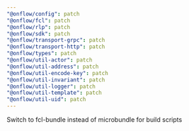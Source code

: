 ```yaml
---
"@onflow/config": patch
"@onflow/fcl": patch
"@onflow/rlp": patch
"@onflow/sdk": patch
"@onflow/transport-grpc": patch
"@onflow/transport-http": patch
"@onflow/types": patch
"@onflow/util-actor": patch
"@onflow/util-address": patch
"@onflow/util-encode-key": patch
"@onflow/util-invariant": patch
"@onflow/util-logger": patch
"@onflow/util-template": patch
"@onflow/util-uid": patch
---
```


Switch to fcl-bundle instead of microbundle for build scripts
